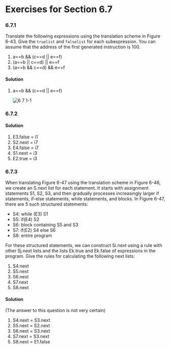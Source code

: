 # Exercises for Section 6.7

### 6.7.1

Translate the following expressions using the translation scheme in Figure 6-43. Give the `truelist` and `falselist` for each subexpression. You can assume that the address of the first generated instruction is 100.

1. a==b && (c==d || e==f)
2. (a==b || c==d) || e==f
3. (a==b && c==d) && e==f

#### Solution

1. a==b && (c==d || e==f)

    ![6 7 1-1](https://f.cloud.github.com/assets/340282/1251465/1387a7ec-2b2a-11e3-8f3b-a91b7bc31c23.gif)

### 6.7.2

#### Solution

1. E3.false = i1
2. S2.next = i7
3. E4.false = i7
4. S1.next = i3
5. E2.true = i3

### 6.7.3

When translating Figure 6-47 using the translation scheme in Figure 6-46, we create an S.next list for each statement. It starts with assignment statements S1, S2, S3, and then gradually processes increasingly larger if statements, if-else statements, while statements, and blocks. In Figure 6-47, there are 5 such structured statements:

- S4: while (E3) S1
- S5: if(E4) S2
- S6: block containing S5 and S3
- S7: if(E2) S4 else S6
- S8: entire program

For these structured statements, we can construct Si.next using a rule with other Sj.next lists and the lists Ek.true and Ek.false of expressions in the program. Give the rules for calculating the following next lists:

1. S4.next
2. S5.next
3. S6.next
4. S7.next
5. S8.next

#### Solution

(The answer to this question is not very certain)

1. S4.next = S3.next
2. S5.next = S2.next
3. S6.next = S3.next
4. S7.next = S3.next
5. S8.next = E1.false
